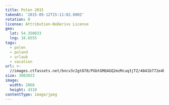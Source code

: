 ```yaml
---
title: Polen 2015
takenAt: '2015-09-12T15:11:02.000Z'
rotation: 0
license: Attribution-NoDerivs License
geo:
  lat: 54.350833
  lng: 18.6555
tags:
  - polen
  - poland
  - urlaub
  - vacation
url: >-
  //images.ctfassets.net/bncv3c2gt878/PGbtGMQ4GQ2mzMcuq3jTZ/4841b772e4b38b8cd703ef61e44b77b6/polen-2015_25957678785_o
size: 3003923
image:
  width: 2868
  height: 4310
contentType: image/jpeg
---
```


